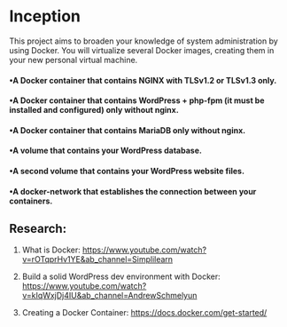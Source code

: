 # Inception

This project aims to broaden your knowledge of system administration by using Docker. You will virtualize several Docker images, creating them in your new personal virtual machine.

#### •A Docker container that contains NGINX with TLSv1.2 or TLSv1.3 only.
#### •A Docker container that contains WordPress + php-fpm (it must be installed and configured) only without nginx.
#### •A Docker container that contains MariaDB only without nginx.
#### •A volume that contains your WordPress database.
#### •A second volume that contains your WordPress website files.
#### •A docker-network that establishes the connection between your containers.


## Research:

1. What is Docker:
https://www.youtube.com/watch?v=rOTqprHv1YE&ab_channel=Simplilearn

2. Build a solid WordPress dev environment with Docker: https://www.youtube.com/watch?v=kIqWxjDj4IU&ab_channel=AndrewSchmelyun

3. Creating a Docker Container:
https://docs.docker.com/get-started/